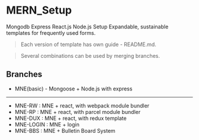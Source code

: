 # MERN_Setup
Mongodb Express React.js Node.js Setup
Expandable, sustainable templates for frequently used forms.

> Each version of template has own guide - README.md. 

> Several combinations can be used by merging branches. 

## Branches

* MNE(basic) - Mongoose + Node.js with express   
 ---
* MNE-RW : MNE + react, with webpack module bundler 
* MNE-RP : MNE + react, with parcel module bundler
* MNE-DUX : MNE + react, with redux template
* MNE-LOGIN : MNE + login
* MNE-BBS : MNE + Bulletin Board System 
